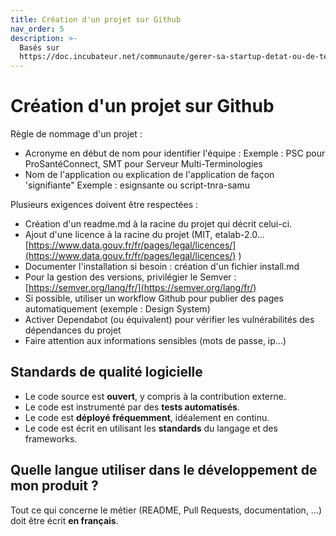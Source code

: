 ```yaml
---
title: Création d'un projet sur Github
nav_order: 5
description: >-
  Basés sur
  https://doc.incubateur.net/communaute/gerer-sa-startup-detat-ou-de-territoires-au-quotidien/je-fais-des-choix-technologique/standards-de-qualite-beta.gouv.fr
---
```


# Création d'un projet sur Github

Règle de nommage d'un projet :
 - Acronyme en début de nom pour identifier l'équipe :
Exemple : PSC pour ProSantéConnect, SMT pour Serveur Multi-Terminologies
 - Nom de l'application ou explication de l'application de façon 'signifiante"
Exemple : esignsante ou script-tnra-samu

Plusieurs exigences doivent être respectées :
- Création d'un readme.md à la racine du projet qui décrit celui-ci.
- Ajout d'une licence à la racine du projet (MIT, etalab-2.0... [https://www.data.gouv.fr/fr/pages/legal/licences/](https://www.data.gouv.fr/fr/pages/legal/licences/) )
- Documenter l'installation si besoin : création d'un fichier install.md
- Pour la gestion des versions, privilégier le Semver : [https://semver.org/lang/fr/](https://semver.org/lang/fr/) 
- Si possible, utiliser un workflow Github pour publier des pages automatiquement (exemple : Design System)
- Activer Dependabot (ou équivalent) pour vérifier les vulnérabilités des dépendances du projet
- Faire attention aux informations sensibles (mots de passe, ip...)

## Standards de qualité logicielle 

* Le code source est **ouvert**, y compris à la contribution externe.
* Le code est instrumenté par des **tests automatisés**.
* Le code est **déployé fréquemment**, idéalement en continu.
* Le code est écrit en utilisant les **standards** du langage et des frameworks.

## Quelle langue utiliser dans le développement de mon produit ?

Tout ce qui concerne le métier (README, Pull Requests, documentation, ...) doit être écrit **en français**.
